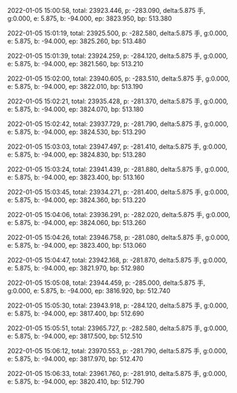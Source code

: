 2022-01-05 15:00:58, total: 23923.446, p: -283.090, delta:5.875 手, g:0.000, e: 5.875, b: -94.000, ep: 3823.950, bp: 513.380

2022-01-05 15:01:19, total: 23925.500, p: -282.580, delta:5.875 手, g:0.000, e: 5.875, b: -94.000, ep: 3825.260, bp: 513.480

2022-01-05 15:01:39, total: 23924.259, p: -284.120, delta:5.875 手, g:0.000, e: 5.875, b: -94.000, ep: 3821.560, bp: 513.210

2022-01-05 15:02:00, total: 23940.605, p: -283.510, delta:5.875 手, g:0.000, e: 5.875, b: -94.000, ep: 3822.010, bp: 513.190

2022-01-05 15:02:21, total: 23935.428, p: -281.370, delta:5.875 手, g:0.000, e: 5.875, b: -94.000, ep: 3824.070, bp: 513.180

2022-01-05 15:02:42, total: 23937.729, p: -281.790, delta:5.875 手, g:0.000, e: 5.875, b: -94.000, ep: 3824.530, bp: 513.290

2022-01-05 15:03:03, total: 23947.497, p: -281.410, delta:5.875 手, g:0.000, e: 5.875, b: -94.000, ep: 3824.830, bp: 513.280

2022-01-05 15:03:24, total: 23941.439, p: -281.880, delta:5.875 手, g:0.000, e: 5.875, b: -94.000, ep: 3823.400, bp: 513.160

2022-01-05 15:03:45, total: 23934.271, p: -281.400, delta:5.875 手, g:0.000, e: 5.875, b: -94.000, ep: 3824.360, bp: 513.220

2022-01-05 15:04:06, total: 23936.291, p: -282.020, delta:5.875 手, g:0.000, e: 5.875, b: -94.000, ep: 3824.060, bp: 513.260

2022-01-05 15:04:26, total: 23946.758, p: -281.080, delta:5.875 手, g:0.000, e: 5.875, b: -94.000, ep: 3823.400, bp: 513.060

2022-01-05 15:04:47, total: 23942.168, p: -281.870, delta:5.875 手, g:0.000, e: 5.875, b: -94.000, ep: 3821.970, bp: 512.980

2022-01-05 15:05:08, total: 23944.459, p: -285.000, delta:5.875 手, g:0.000, e: 5.875, b: -94.000, ep: 3816.920, bp: 512.740

2022-01-05 15:05:30, total: 23943.918, p: -284.120, delta:5.875 手, g:0.000, e: 5.875, b: -94.000, ep: 3817.400, bp: 512.690

2022-01-05 15:05:51, total: 23965.727, p: -282.580, delta:5.875 手, g:0.000, e: 5.875, b: -94.000, ep: 3817.500, bp: 512.510

2022-01-05 15:06:12, total: 23970.553, p: -281.790, delta:5.875 手, g:0.000, e: 5.875, b: -94.000, ep: 3817.970, bp: 512.470

2022-01-05 15:06:33, total: 23961.760, p: -281.910, delta:5.875 手, g:0.000, e: 5.875, b: -94.000, ep: 3820.410, bp: 512.790
